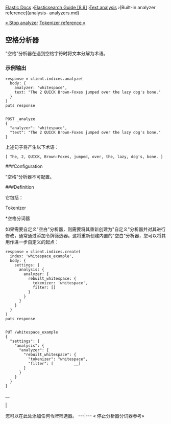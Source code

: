 

[Elastic Docs](/guide/) ›[Elasticsearch Guide [8.9]](index.md) ›[Text
analysis](analysis.md) ›[Built-in analyzer reference](analysis-
analyzers.md)

[« Stop analyzer](analysis-stop-analyzer.md) [Tokenizer reference
»](analysis-tokenizers.md)

## 空格分析器

"空格"分析器在遇到空格字符时将文本分解为术语。

### 示例输出

    
    
    response = client.indices.analyze(
      body: {
        analyzer: 'whitespace',
        text: "The 2 QUICK Brown-Foxes jumped over the lazy dog's bone."
      }
    )
    puts response
    
    
    POST _analyze
    {
      "analyzer": "whitespace",
      "text": "The 2 QUICK Brown-Foxes jumped over the lazy dog's bone."
    }

上述句子将产生以下术语：

    
    
    [ The, 2, QUICK, Brown-Foxes, jumped, over, the, lazy, dog's, bone. ]

###Configuration

"空格"分析器不可配置。

###Definition

它包括：

Tokenizer

    

*空格分词器

如果需要自定义"空白"分析器，则需要将其重新创建为"自定义"分析器并对其进行修改，通常通过添加令牌筛选器。这将重新创建内置的"空白"分析器，您可以将其用作进一步自定义的起点：

    
    
    response = client.indices.create(
      index: 'whitespace_example',
      body: {
        settings: {
          analysis: {
            analyzer: {
              rebuilt_whitespace: {
                tokenizer: 'whitespace',
                filter: []
              }
            }
          }
        }
      }
    )
    puts response
    
    
    PUT /whitespace_example
    {
      "settings": {
        "analysis": {
          "analyzer": {
            "rebuilt_whitespace": {
              "tokenizer": "whitespace",
              "filter": [         __]
            }
          }
        }
      }
    }

__

|

您可以在此处添加任何令牌筛选器。   ---|--- « 停止分析器分词器参考»